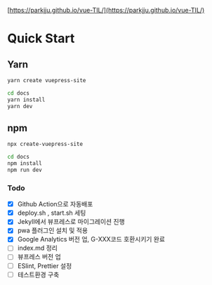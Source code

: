 [https://parkjju.github.io/vue-TIL/](https://parkjju.github.io/vue-TIL/)

# Quick Start

## Yarn

```sh
yarn create vuepress-site

cd docs
yarn install
yarn dev
```

## npm

```sh
npx create-vuepress-site

cd docs
npm install
npm run dev
```

### Todo

- [x] Github Action으로 자동배포
- [x] deploy.sh , start.sh 세팅
- [x] Jekyll에서 뷰프레스로 마이그레이션 진행
- [x] pwa 플러그인 설치 및 적용
- [x] Google Analytics 버전 업, G-XXX코드 호환시키기 완료
- [ ] index.md 정리
- [ ] 뷰프레스 버전 업
- [ ] ESlint, Prettier 설정
- [ ] 테스트환경 구축
